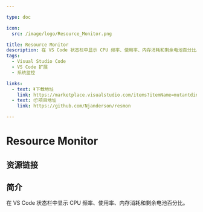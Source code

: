 ```yaml
---

type: doc

icon:
  src: /image/logo/Resource_Monitor.png

title: Resource Monitor
description: 在 VS Code 状态栏中显示 CPU 频率、使用率、内存消耗和剩余电池百分比。
tags:
  - Visual Studio Code
  - VS Code 扩展
  - 系统监控

links:
  - text: ⏬下载地址
    link: https://marketplace.visualstudio.com/items?itemName=mutantdino.resourcemonitor
  - text: 📦项目地址
    link: https://github.com/Njanderson/resmon

---
```


<ShowLogo />

# Resource Monitor

<ShowTags />

<ShowBreadcrumb />

## 资源链接

<ShowLinks />

## 简介

在 VS Code 状态栏中显示 CPU 频率、使用率、内存消耗和剩余电池百分比。
